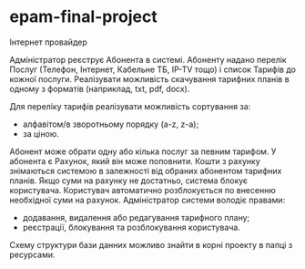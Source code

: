 # epam-final-project
Інтернет провайдер

Адміністратор реєструє Абонента в системі.
Абоненту надано перелік Послуг (Телефон, Інтернет, Кабельне ТБ, IP-TV  тощо) і 
список Тарифів до кожної послуги.
Реалізувати можливість скачування тарифних планів в одному з форматів
 (наприклад, txt, pdf, docx). 
 
Для переліку тарифів реалізувати можливість сортування за:
- алфавітом/в зворотньому порядку (a-z, z-a);
- за ціною.

Абонент може обрати одну або кілька послуг за певним тарифом. 
У абонента є Рахунок, який він може поповнити. 
Кошти з рахунку знімаються системою в залежності від обраних абонентом тарифних планів. 
Якщо суми на рахунку не достатньо, система блокує користувача.
Користувач автоматично розблокується по внесенню необхідної суми на рахунок.
Адміністратор системи володіє правами:
- додавання, видалення або редагування тарифного плану;
- реєстрації, блокування та розблокування користувача.

Схему структури бази данних можливо знайти в корні проекту в папці з ресурсами.
